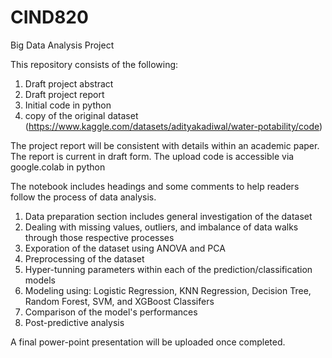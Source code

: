 # CIND820
Big Data Analysis Project

This repository consists of the following:
1. Draft project abstract
2. Draft project report
3. Initial code in python
4. copy of the original dataset (https://www.kaggle.com/datasets/adityakadiwal/water-potability/code)

The project report will be consistent with details within an academic paper. The report is current in draft form.
The upload code is accessible via google.colab in python

The notebook includes headings and some comments to help readers follow the process of data analysis.
1. Data preparation section includes general investigation of the dataset
2. Dealing with missing values, outliers, and imbalance of data walks through those respective processes
3. Exporation of the dataset using ANOVA and PCA
4. Preprocessing of the dataset 
5. Hyper-tunning parameters within each of the prediction/classification models
6. Modeling using: Logistic Regression, KNN Regression, Decision Tree, Random Forest, SVM, and XGBoost Classifers
7. Comparison of the model's performances
8. Post-predictive analysis

A final power-point presentation will be uploaded once completed.
